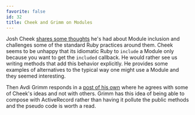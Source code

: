 ```yaml
---
favorite: false
id: 32
title: Cheek and Grimm on Modules
---
```


Josh Cheek [shares some thoughts](http://blog.8thlight.com/josh-cheek/2012/02/03/modules-called-they-want-their-integrity-back.html) he's had about Module inclusion and challenges some of the standard Ruby practices around them. Cheek seems to be unhappy that its idiomatic Ruby to `include` a Module only because you want to get the `included` callback. He would rather see us writing methods that add this behavior explicitly. He provides some examples of alternatives to the typical way one might use a Module and they seemed interesting.

Then Avdi Grimm responds in a [post of his own](http://devblog.avdi.org/2012/02/03/on-module-integrity/) where he agrees with some of Cheek's ideas and not with others. Grimm has this idea of being able to compose with ActiveRecord rather than having it pollute the public methods and the pseudo code is worth a read.
